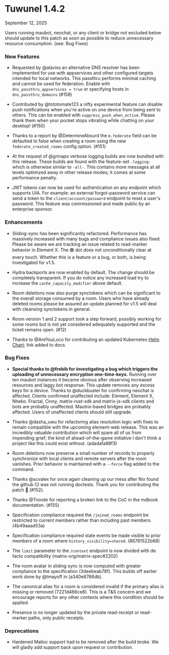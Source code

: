 # Tuwunel 1.4.2

September 12, 2025

Users running maubot, neochat, or any client or bridge not excluded below should update to this patch as soon as possible to reduce unnecessary resource consumption. (see: Bug Fixes)

### New Features

- Requested by @alaviss an alternative DNS resolver has been implemented for use with appservices and other configured targets intended for local networks. This passthru performs minimal caching and cannot be used for federation. Enable with `dns_passthru_appservices = true` or specifying hosts in `dns_passthru_domains` (#158)

- Contributed by @tototomate123 a nifty experimental feature can disable push notifications when you're active on one device from being sent to others. This can be enabled with `suppress_push_when_active`. Please thank them when your pocket stops vibrating while chatting on your desktop! (#150)

- Thanks to a report by @DetermineAbsurd the `m.federate` field can be defaulted to false when creating a room using the new `federate_created_rooms` config option. (#151)

- At the request of @grinapo verbose logging builds are now bundled with this release. These builds are found with the feature-set `-logging-` which is otherwise similar to `-all-`. This contains more messages at all levels optimized away in other release modes; it comes at some performance penalty.

- JWT tokens can now be used for authentication on any endpoint which supports UIA. For example: an external forgot-password service can send a token to the `client/account/password` endpoint to reset a user's password. This feature was commissioned and made public by an enterprise sponsor.

### Enhancements

- Sliding-sync has been significantly refactored. Performance has massively increased with many bugs and compliance issues also fixed. Please be aware we are tracking an issue related to read-marker behavior in Element X. The 🟢 dot does not unconditionally clear at every touch. Whether this is a feature or a bug, or both, is being investigated for v1.5.

- Hydra backports are now enabled by default. The change should be completely transparent. If you do notice any increased load try to increase the `cache_capacity_modifier` above default.

- Room deletions now also purge synctokens which can be significant to the overall storage consumed by a room. Users who have already deleted rooms please be assured an update planned for v1.5 will deal with cleansing synctokens in general.

- Room version 1 and 2 support took a step forward, possibly working for some rooms but is not yet considered adequately supported and the ticket remains open. (#12)

- Thanks to @AreYouLoco for contributing an updated Kubernetes [Helm Chart](https://github.com/AreYouLoco/tuwunel-helm); link added to docs.

### Bug Fixes

- **Special thanks to @frebib for investigating a bug which triggers the uploading of unnecessary encryption one-time-keys.** Running over ten maubot instances it became obvious after observing increased resources and laggy bot response. This update removes any excess keys for a device. Thanks to @duckbuster for confirming neochat is affected. Clients confirmed unaffected include: Element, Element X, Nheko. Fractal, Cinny, matrix-rust-sdk and matrix-js-sdk clients and bots are probably unaffected. Mautrix-based bridges are probably affected. Users of unaffected clients should still upgrade.

- Thanks @dasha_uwu for refactoring alias resolution logic with fixes to remain compatible with the upcoming element-web release. This was an incredibly valuable contribution which will spare all of us from impending grief; the kind of ahead-of-the-game initiative I don't think a project like this could exist without. (adadafa88f3)

- Room deletions now preserve a small number of records to properly synchronize with local clients and remote servers after the room vanishes. Prior behavior is maintained with a `--force` flag added to the command.

- Thanks @scvalex for once again cleaning up our mess after Nix found the github CI was not running doctests. Thank you for contributing the patch 🙏  (#152).

- Thanks @Tronde for reporting a broken link to the CoC in the mdbook documentation. (#155)

- Specification compliance required the `/joined_rooms` endpoint be restricted to current members rather than including past members. (4b49aaad53a)

- Specification compliance required state events be made visible to prior members of a room where `history_visibility=shared`. (86781522b68)

- The `limit` parameter to the `/context` endpoint is now divided with de facto compatibility (matrix-org/matrix-spec#2202)

- The room avatar in sliding sync is now computed with greater compliance to the specification (3deebeab78f). This builds off earlier work done by @tmayoff in (a340e6786db).

- The canonical alias for a room is considered invalid if the primary alias is missing or removed (7221d466ce8). This is a T&S concern and we encourage reports for any other contexts where this condition should be applied.

- Presence is no longer updated by the private read-receipt or read-marker paths, only public receipts.

### Deprecations

- Hardened Malloc support had to be removed after the build broke. We will gladly add support back upon request or contribution.
